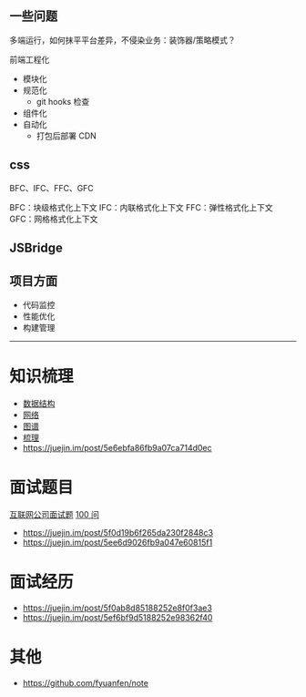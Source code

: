 ## 一些问题

多端运行，如何抹平平台差异，不侵染业务：装饰器/策略模式？

前端工程化

- 模块化
- 规范化
  - git hooks 检查
- 组件化
- 自动化
  - 打包后部署 CDN

## css

BFC、IFC、FFC、GFC

BFC：块级格式化上下文
IFC：内联格式化上下文
FFC：弹性格式化上下文
GFC：网格格式化上下文

## JSBridge

## 项目方面

- 代码监控
- 性能优化
- 构建管理

---

# 知识梳理

- [数据结构](http://www.conardli.top/docs/dataStructure/)
- [网络](https://juejin.im/post/5ee27de06fb9a047f7131eb2#heading-18)
- [图谱](https://juejin.im/post/5f0aa7ac6fb9a07e654fa26b)
- [梳理](https://juejin.im/post/5e7c08bde51d455c4c66ddad)
- https://juejin.im/post/5e6ebfa86fb9a07ca714d0ec

# 面试题目

[互联网公司面试题](https://juejin.im/post/5f081d496fb9a07eb90cb5cf)
[100 问](https://juejin.im/post/5d23e750f265da1b855c7bbe)

- https://juejin.im/post/5f0d19b6f265da230f2848c3
- https://juejin.im/post/5ee6d9026fb9a047e60815f1

# 面试经历

- https://juejin.im/post/5f0ab8d85188252e8f0f3ae3
- https://juejin.im/post/5ef6bf9d5188252e98362f40

# 其他

- https://github.com/fyuanfen/note
